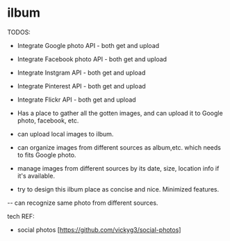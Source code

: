 # ilbum


TODOS:
- Integrate Google photo API - both get and upload
- Integrate Facebook photo API - both get and upload
- Integrate Instgram API - both get and upload
- Integrate Pinterest API - both get and upload
- Integrate Flickr API - both get and upload

- Has a place to gather all the gotten images, and can upload it to Google photo, facebook, etc.


- can upload local images to ilbum.
- can organize images from different sources as album,etc. which needs to fits Google photo.
- manage images from different sources by its date, size, location info if it's available.
- try to design this ilbum place as concise and nice. Minimized features.

-- can recognize same photo from different sources.


tech REF:
- social photos [https://github.com/vickyg3/social-photos]